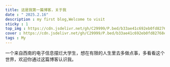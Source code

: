 ```yaml
---
title: 这是我第一篇博客，关于我
date : " 2025.2.16"
description : my first blog,Welcome to visit
sticky : 1
top_img : https://cdn.jsdelivr.net/gh/C29999/P.bed/b33ae41c692eb0fd82768eb39d284c1f.png
cover : https://cdn.jsdelivr.net/gh/C29999/P.bed/b33ae41c692eb0fd82768eb39d284c1f.png
tags : My
---
```


一个来自西南的电子信息摆烂大学生，想在有限的人生里去多做点事，多看看这个世界，欢迎你通过这篇博客认识我。
